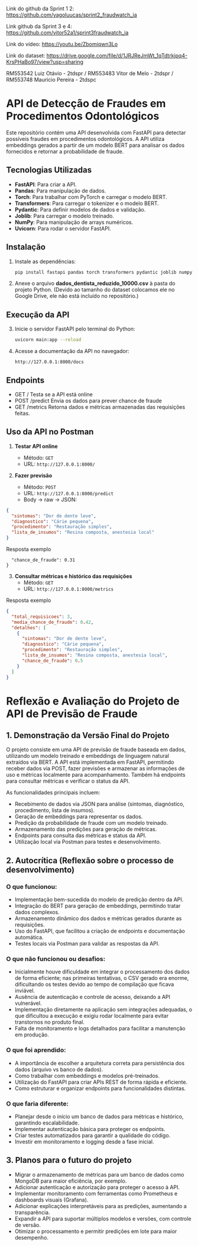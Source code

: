 Link do github da Sprint 1 2: https://github.com/yagoluucas/sprint2_fraudwatch_ia

Link github da Sprint 3 e 4: https://github.com/vitor52a1/sprint3fraudwatch_ia

Link do vídeo: https://youtu.be/Zbomiqwn3Lo

Link do dataset: https://drive.google.com/file/d/1JRJReJmWt_1qTdtrkjpq4-KrsPHaBo97/view?usp=sharing

RM553542 Luiz Otávio - 2tdspr /
RM553483 Vitor de Melo - 2tdspr /
RM553748 Mauricio Pereira - 2tdspc

# API de Detecção de Fraudes em Procedimentos Odontológicos

Este repositório contém uma API desenvolvida com FastAPI para detectar possíveis fraudes em procedimentos odontológicos. A API utiliza embeddings gerados a partir de um modelo BERT para analisar os dados fornecidos e retornar a probabilidade de fraude.

## Tecnologias Utilizadas

- **FastAPI**: Para criar a API.
- **Pandas**: Para manipulação de dados.
- **Torch**: Para trabalhar com PyTorch e carregar o modelo BERT.
- **Transformers**: Para carregar o tokenizer e o modelo BERT.
- **Pydantic**: Para definir modelos de dados e validação.
- **Joblib**: Para carregar o modelo treinado.
- **NumPy**: Para manipulação de arrays numéricos.
- **Uvicorn**: Para rodar o servidor FastAPI.

## Instalação


1. Instale as dependências:
   ```sh
   pip install fastapi pandas torch transformers pydantic joblib numpy uvicorn
   ```

2. Anexe o arquivo **dados_dentista_reduzido_10000.csv** à pasta do projeto Python. (Devido ao tamanho do dataset colocamos ele no Google Drive, ele não está incluído no repositório.)

## Execução da API

3. Inicie o servidor FastAPI pelo terminal do Python:
   ```sh
   uvicorn main:app --reload
   ```

4. Acesse a documentação da API no navegador:
   ```
   http://127.0.0.1:8000/docs
   ```

## Endpoints 
- GET / Testa se a API está online
- POST /predict Envia os dados para prever chance de fraude
- GET /metrics Retorna dados e métricas armazenadas das requisições feitas.

## Uso da API no Postman

1. **Testar API online**

   - Método: `GET`  
   - URL: `http://127.0.0.1:8000/`  

2. **Fazer previsão**

   - Método: `POST`  
   - URL: `http://127.0.0.1:8000/predict`  
   - Body → raw → JSON:

```json
{
  "sintomas": "Dor de dente leve",
  "diagnostico": "Cárie pequena",
  "procedimento": "Restauração simples",
  "lista_de_insumos": "Resina composta, anestesia local"
}
```
Resposta exemplo

```json{
  "chance_de_fraude": 0.31
}
```
3. **Consultar métricas e histórico das requisições**
   - Método: `GET`  
   - URL: `http://127.0.0.1:8000/metrics`  

Resposta exemplo
```json
{
  "total_requisicoes": 3,
  "media_chance_de_fraude": 0.42,
  "detalhes": [
    {
      "sintomas": "Dor de dente leve",
      "diagnostico": "Cárie pequena",
      "procedimento": "Restauração simples",
      "lista_de_insumos": "Resina composta, anestesia local",
      "chance_de_fraude": 0.5
    }
  ]
}
```

# Reflexão e Avaliação do Projeto de API de Previsão de Fraude

## 1. Demonstração da Versão Final do Projeto

O projeto consiste em uma API de previsão de fraude baseada em dados, utilizando um modelo treinado e embeddings de linguagem natural extraídos via BERT. A API está implementada em FastAPI, permitindo receber dados via POST, fazer previsões e armazenar as informações de uso e métricas localmente para acompanhamento. Também há endpoints para consultar métricas e verificar o status da API.

As funcionalidades principais incluem:

- Recebimento de dados via JSON para análise (sintomas, diagnóstico, procedimento, lista de insumos).
- Geração de embeddings para representar os dados.
- Predição da probabilidade de fraude com um modelo treinado.
- Armazenamento das predições para geração de métricas.
- Endpoints para consulta das métricas e status da API.
- Utilização local via Postman para testes e desenvolvimento.

## 2. Autocrítica (Reflexão sobre o processo de desenvolvimento)

### O que funcionou:

- Implementação bem-sucedida do modelo de predição dentro da API.
- Integração do BERT para geração de embeddings, permitindo tratar dados complexos.
- Armazenamento dinâmico dos dados e métricas gerados durante as requisições.
- Uso do FastAPI, que facilitou a criação de endpoints e documentação automática.
- Testes locais via Postman para validar as respostas da API.

### O que não funcionou ou desafios:

- Inicialmente houve dificuldade em integrar o processamento dos dados de forma eficiente; nas primeiras tentativas, o CSV gerado era enorme, dificultando os testes devido ao tempo de compilação que ficava inviável.
- Ausência de autenticação e controle de acesso, deixando a API vulnerável.
- Implementação diretamente na aplicação sem integrações adequadas, o que dificultou a execução e exigiu rodar localmente para evitar transtornos no produto final.
- Falta de monitoramento e logs detalhados para facilitar a manutenção em produção.

### O que foi aprendido:

- A importância de escolher a arquitetura correta para persistência dos dados (arquivo vs banco de dados).
- Como trabalhar com embeddings e modelos pré-treinados.
- Utilização do FastAPI para criar APIs REST de forma rápida e eficiente.
- Como estruturar e organizar endpoints para funcionalidades distintas.

### O que faria diferente:

- Planejar desde o início um banco de dados para métricas e histórico, garantindo escalabilidade.
- Implementar autenticação básica para proteger os endpoints.
- Criar testes automatizados para garantir a qualidade do código.
- Investir em monitoramento e logging desde a fase inicial.

## 3. Planos para o futuro do projeto

- Migrar o armazenamento de métricas para um banco de dados como MongoDB para maior eficiência, por exemplo.
- Adicionar autenticação e autorização para proteger o acesso à API.
- Implementar monitoramento com ferramentas como Prometheus e dashboards visuais (Grafana).
- Adicionar explicações interpretáveis para as predições, aumentando a transparência.
- Expandir a API para suportar múltiplos modelos e versões, com controle de versão.
- Otimizar o processamento e permitir predições em lote para maior desempenho.

